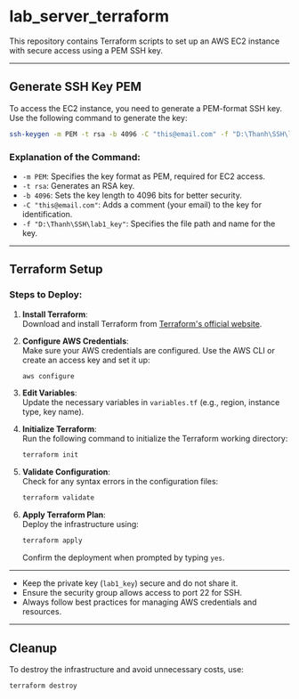 # lab_server_terraform

This repository contains Terraform scripts to set up an AWS EC2 instance with secure access using a PEM SSH key.

---

## **Generate SSH Key PEM**

To access the EC2 instance, you need to generate a PEM-format SSH key. Use the following command to generate the key:

```bash
ssh-keygen -m PEM -t rsa -b 4096 -C "this@email.com" -f "D:\Thanh\SSH\lab1_key"
```

### **Explanation of the Command:**
- `-m PEM`: Specifies the key format as PEM, required for EC2 access.
- `-t rsa`: Generates an RSA key.
- `-b 4096`: Sets the key length to 4096 bits for better security.
- `-C "this@email.com"`: Adds a comment (your email) to the key for identification.
- `-f "D:\Thanh\SSH\lab1_key"`: Specifies the file path and name for the key.

---

## **Terraform Setup**

### **Steps to Deploy:**

1. **Install Terraform**:  
   Download and install Terraform from [Terraform's official website](https://www.terraform.io/downloads).

2. **Configure AWS Credentials**:  
   Make sure your AWS credentials are configured. Use the AWS CLI or create an access key and set it up:
   ```bash
   aws configure
   ```

3. **Edit Variables**:  
   Update the necessary variables in `variables.tf` (e.g., region, instance type, key name).

4. **Initialize Terraform**:  
   Run the following command to initialize the Terraform working directory:
   ```bash
   terraform init
   ```

5. **Validate Configuration**:  
   Check for any syntax errors in the configuration files:
   ```bash
   terraform validate
   ```

6. **Apply Terraform Plan**:  
   Deploy the infrastructure using:
   ```bash
   terraform apply
   ```

   Confirm the deployment when prompted by typing `yes`.

---

- Keep the private key (`lab1_key`) secure and do not share it.
- Ensure the security group allows access to port 22 for SSH.
- Always follow best practices for managing AWS credentials and resources.

---

## **Cleanup**

To destroy the infrastructure and avoid unnecessary costs, use:
```bash
terraform destroy
```
